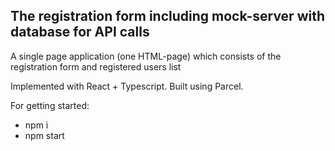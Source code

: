 ## The registration form including mock-server with database for API calls
A single page application (one HTML-page) which consists of the registration form and registered users list

 Implemented with React + Typescript. 
 Built using Parcel.

For getting started:
   * npm i
   * npm start
  
